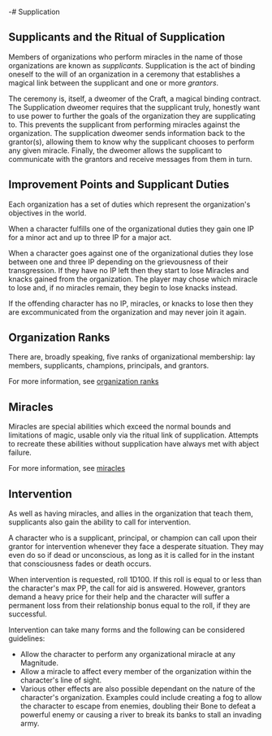-# Supplication

## Supplicants and the Ritual of Supplication

Members of organizations who perform miracles in the name of those organizations are known as _supplicants_.
Supplication is the act of binding oneself to the will of an organization in a ceremony that establishes a magical link between the supplicant and one or more _grantors_.

The ceremony is, itself, a dweomer of the Craft, a magical binding contract.
The Supplication dweomer requires that the supplicant truly, honestly want to use power to further the goals of the organization they are supplicating to.
This prevents the supplicant from performing miracles against the organization.
The supplication dweomer sends information back to the grantor(s), allowing them to know why the supplicant chooses to perform any given miracle.
Finally, the dweomer allows the supplicant to communicate with the grantors and receive messages from them in turn.

## Improvement Points and Supplicant Duties

Each organization has a set of duties which represent the organization's objectives in the world.

When a character fulfills one of the organizational duties they gain one IP for a minor act and up to three IP for a major act.

When a character goes against one of the organizational duties they lose between one and three IP depending on the grievousness of their transgression.
If they have no IP left then they start to lose Miracles and knacks gained from the organization.
The player may chose which miracle to lose and, if no miracles remain, they begin to lose knacks instead.

If the offending character has no IP, miracles, or knacks to lose then they are excommunicated from the organization and may never join it again.

## Organization Ranks

There are, broadly speaking, five ranks of organizational membership: lay members, supplicants, champions, principals, and grantors.

For more information, see [organization ranks](04-supplication/a-ranks)

## Miracles

Miracles are special abilities which exceed the normal bounds and limitations of magic, usable only via the ritual link of supplication.
Attempts to recreate these abilities without supplication have always met with abject failure.

For more information, see [miracles](04-supplication/b-miracles)

## Intervention

As well as having miracles, and allies in the organization that teach them, supplicants also gain the ability to call for intervention.

A character who is a supplicant, principal, or champion can call upon their grantor for intervention whenever they face a desperate situation.
They may even do so if dead or unconscious, as long as it is called for in the instant that consciousness fades or death occurs.

When intervention is requested, roll 1D100.
If this roll is equal to or less than the character's max PP, the call for aid is answered.
However, grantors demand a heavy price for their help and the character will suffer a permanent loss from their relationship bonus equal to the roll, if they are successful.

Intervention can take many forms and the following can be considered guidelines:

- Allow the character to perform any organizational miracle at any Magnitude.
- Allow a miracle to affect every member of the organization within the character's line of sight.
- Various other effects are also possible dependant on the nature of the character's organization.
  Examples could include creating a fog to allow the character to escape from enemies, doubling their Bone to defeat a powerful enemy or causing a river to break its banks to stall an invading army.

